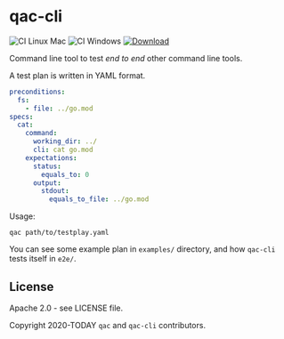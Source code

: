 # qac-cli

![CI Linux Mac](https://github.com/enr/qac-cli/workflows/CI%20Linux%20Mac/badge.svg)
![CI Windows](https://github.com/enr/qac-cli/workflows/CI%20Windows/badge.svg)
[![Download](https://img.shields.io/badge/Download-Last%20release-brightgreen)](https://github.com/enr/qac-cli/releases/latest)

Command line tool to test _end to end_ other command line tools.

A test plan is written in YAML format.

```yaml
preconditions:
  fs:
    - file: ../go.mod
specs:
  cat:
    command:
      working_dir: ../
      cli: cat go.mod
    expectations:
      status:
        equals_to: 0
      output:
        stdout:
          equals_to_file: ../go.mod
```

Usage:

```
qac path/to/testplay.yaml
```

You can see some example plan in `examples/` directory, and how `qac-cli` tests itself in `e2e/`.

## License

Apache 2.0 - see LICENSE file.

Copyright 2020-TODAY `qac` and `qac-cli` contributors.
